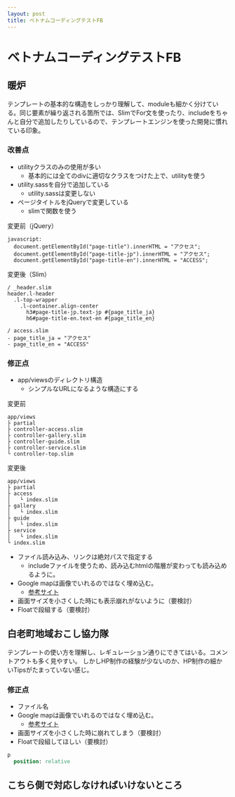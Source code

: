 ```yaml
---
layout: post
title: ベトナムコーディングテストFB
---
```


# ベトナムコーディングテストFB

## 暖炉
テンプレートの基本的な構造をしっかり理解して、moduleも細かく分けている。同じ要素が繰り返される箇所では、SlimでFor文を使ったり、includeをちゃんと自分で追加したりしているので、テンプレートエンジンを使った開発に慣れている印象。

### 改善点
- utilityクラスのみの使用が多い
    - 基本的には全てのdivに適切なクラスをつけた上で、utilityを使う
- utility.sassを自分で追加している
    - utility.sassは変更しない
- ページタイトルをjQueryで変更している  
    - slimで関数を使う  

変更前（jQuery）

```slim
javascript:
  document.getElementById("page-title").innerHTML = "アクセス";
  document.getElementById("page-title-jp").innerHTML = "アクセス";
  document.getElementById("page-title-en").innerHTML = "ACCESS";
```

変更後（Slim）

```slim
/ _header.slim
header.l-header
  .l-top-wrapper
    .l-container.align-center
      h3#page-title-jp.text-jp #{page_title_ja}
      h6#page-title-en.text-en #{page_title_en}

/ access.slim
- page_title_ja = "アクセス"
- page_title_en = "ACCESS"

```

### 修正点
- app/viewsのディレクトリ構造
    - シンプルなURLになるような構造にする

変更前  

```
app/views
├ partial
├ controller-access.slim
├ controller-gallery.slim
├ controller-guide.slim
├ controller-service.slim
└ controller-top.slim
```

変更後  

```
app/views
├ partial
├ access
│   └ index.slim
├ gallery
│   └ index.slim
├ guide
│   └ index.slim
├ service
│   └ index.slim
└ index.slim

```

- ファイル読み込み、リンクは絶対パスで指定する
    - includeファイルを使うため、読み込むhtmlの階層が変わっても読み込めるように。
- Google mapは画像でいれるのではなく埋め込む。
    - [参考サイト](https://support.google.com/maps/answer/144361)
- 画面サイズを小さくした時にも表示崩れがないように（要検討）
- Floatで段組する（要検討）

## 白老町地域おこし協力隊
テンプレートの使い方を理解し、レギュレーション通りにできてはいる。コメントアウトも多く見やすい。
しかしHP制作の経験が少ないのか、HP制作の細かいTipsがたまっていない感じ。  

### 修正点
- ファイル名
- Google mapは画像でいれるのではなく埋め込む。
    - [参考サイト](https://support.google.com/maps/answer/144361)
- 画面サイズを小さくした時に崩れてしまう（要検討）
- Floatで段組してほしい（要検討）

``` sass
p
  position: relative
```
<amp-img src="/img/img_01.png" width="600" height ="200"></amp-img>
## こちら側で対応しなければいけないところ
